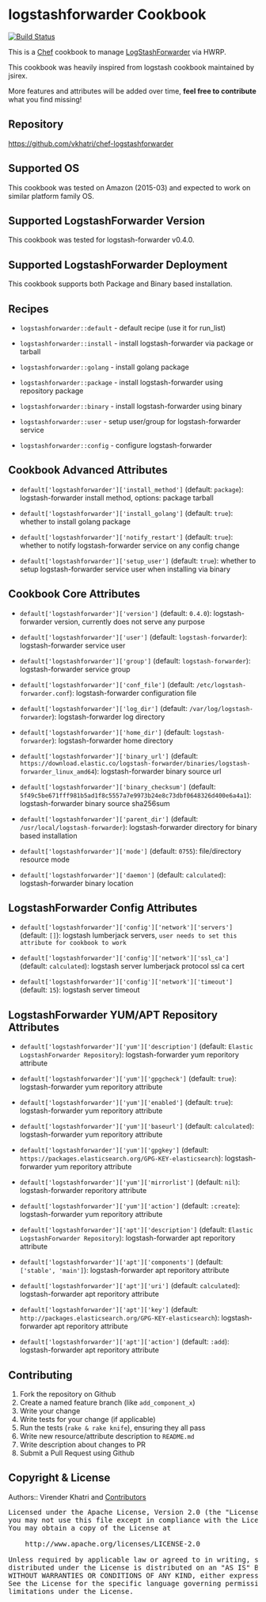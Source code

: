 logstashforwarder Cookbook
==============================

[![Build Status](https://travis-ci.org/vkhatri/chef-logstashforwarder.svg?branch=master)](https://travis-ci.org/vkhatri/chef-logstashforwarder)

This is a [Chef] cookbook to manage [LogStashForwarder] via HWRP.

This cookbook was heavily inspired from logstash cookbook maintained by jsirex.

More features and attributes will be added over time, **feel free to contribute**
what you find missing!

## Repository

https://github.com/vkhatri/chef-logstashforwarder


## Supported OS

This cookbook was tested on Amazon (2015-03) and expected to work on similar platform family OS.


## Supported LogstashForwarder Version

This cookbook was tested for logstash-forwarder v0.4.0.


## Supported LogstashForwarder Deployment

This cookbook supports both Package and Binary based installation.


## Recipes

- `logstashforwarder::default` - default recipe (use it for run_list)

- `logstashforwarder::install` - install logstash-forwarder via package or tarball

- `logstashforwarder::golang` - install golang package

- `logstashforwarder::package` - install logstash-forwarder using repository package

- `logstashforwarder::binary` - install logstash-forwarder using binary

- `logstashforwarder::user` - setup user/group for logstash-forwarder service

- `logstashforwarder::config` - configure logstash-forwarder


## Cookbook Advanced Attributes

* `default['logstashforwarder']['install_method']` (default: `package`): logstash-forwarder install method, options: package tarball

* `default['logstashforwarder']['install_golang']` (default: `true`): whether to install golang package

* `default['logstashforwarder']['notify_restart']` (default: `true`): whether to notify logstash-forwarder service on any config change

* `default['logstashforwarder']['setup_user']` (default: `true`): whether to setup logstash-forwarder service user when installing via binary


## Cookbook Core Attributes

* `default['logstashforwarder']['version']` (default: `0.4.0`): logstash-forwarder version, currently does not serve any purpose

* `default['logstashforwarder']['user']` (default: `logstash-forwarder`): logstash-forwarder service user

* `default['logstashforwarder']['group']` (default: `logstash-forwarder`): logstash-forwarder service group

* `default['logstashforwarder']['conf_file']` (default: `/etc/logstash-forwarder.conf`): logstash-forwarder configuration file

* `default['logstashforwarder']['log_dir']` (default: `/var/log/logstash-forwarder`): logstash-forwarder log directory

* `default['logstashforwarder']['home_dir']` (default: `logstash-forwarder`): logstash-forwarder home directory

* `default['logstashforwarder']['binary_url']` (default: `https://download.elastic.co/logstash-forwarder/binaries/logstash-forwarder_linux_amd64`): logstash-forwarder binary source url

* `default['logstashforwarder']['binary_checksum']` (default: `5f49c5be671fff981b5ad1f8c5557a7e9973b24e8c73dbf0648326d400e6a4a1`): logstash-forwarder binary source sha256sum

* `default['logstashforwarder']['parent_dir']` (default: `/usr/local/logstash-forwarder`): logstash-forwarder directory for binary based installation

* `default['logstashforwarder']['mode']` (default: `0755`): file/directory resource mode

* `default['logstashforwarder']['daemon']` (default: `calculated`): logstash-forwarder binary location


## LogstashForwarder Config Attributes

* `default['logstashforwarder']['config']['network']['servers']` (default: `[]`): logstash lumberjack servers, `user needs to set this attribute for cookbook to work`

* `default['logstashforwarder']['config']['network']['ssl_ca']` (default: `calculated`): logstash server lumberjack protocol ssl ca cert

* `default['logstashforwarder']['config']['network']['timeout']` (default: `15`):  logstash server timeout


## LogstashForwarder YUM/APT Repository Attributes

* `default['logstashforwarder']['yum']['description']` (default: `Elastic LogstashForwarder Repository`): logstash-forwarder yum reporitory attribute

* `default['logstashforwarder']['yum']['gpgcheck']` (default: `true`): logstash-forwarder yum reporitory attribute

* `default['logstashforwarder']['yum']['enabled']` (default: `true`): logstash-forwarder yum reporitory attribute

* `default['logstashforwarder']['yum']['baseurl']` (default: `calculated`): logstash-forwarder yum reporitory attribute

* `default['logstashforwarder']['yum']['gpgkey']` (default: `https://packages.elasticsearch.org/GPG-KEY-elasticsearch`): logstash-forwarder yum reporitory attribute

* `default['logstashforwarder']['yum']['mirrorlist']` (default: `nil`): logstash-forwarder reporitory attribute

* `default['logstashforwarder']['yum']['action']` (default: `:create`): logstash-forwarder yum reporitory attribute


* `default['logstashforwarder']['apt']['description']` (default: `Elastic LogstashForwarder Repository`): logstash-forwarder apt reporitory attribute

* `default['logstashforwarder']['apt']['components']` (default: `['stable', 'main']`): logstash-forwarder apt reporitory attribute

* `default['logstashforwarder']['apt']['uri']` (default: `calculated`): logstash-forwarder apt reporitory attribute

* `default['logstashforwarder']['apt']['key']` (default: `http://packages.elasticsearch.org/GPG-KEY-elasticsearch`): logstash-forwarder apt reporitory attribute

* `default['logstashforwarder']['apt']['action']` (default: `:add`): logstash-forwarder apt reporitory attribute



## Contributing

1. Fork the repository on Github
2. Create a named feature branch (like `add_component_x`)
3. Write your change
4. Write tests for your change (if applicable)
5. Run the tests (`rake & rake knife`), ensuring they all pass
6. Write new resource/attribute description to `README.md`
7. Write description about changes to PR
8. Submit a Pull Request using Github


## Copyright & License

Authors:: Virender Khatri and [Contributors]

<pre>
Licensed under the Apache License, Version 2.0 (the "License");
you may not use this file except in compliance with the License.
You may obtain a copy of the License at

    http://www.apache.org/licenses/LICENSE-2.0

Unless required by applicable law or agreed to in writing, software
distributed under the License is distributed on an "AS IS" BASIS,
WITHOUT WARRANTIES OR CONDITIONS OF ANY KIND, either express or implied.
See the License for the specific language governing permissions and
limitations under the License.
</pre>


[Chef]: https://www.chef.io/
[LogStashForwarder]: https://www.elastic.co/products/logstash
[Contributors]: https://github.com/vkhatri/chef-logstashforwarder/graphs/contributors
[Chef Supermarket]: https://supermarket.chef.io/cookbooks/logstashforwarder
